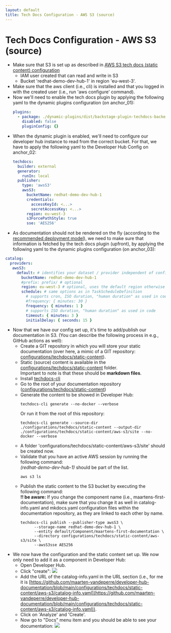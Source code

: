 ```yaml
---
layout: default
title: Tech Docs Configuration - AWS S3 (source)
---
```


# Tech Docs Configuration - AWS S3 (source)

* Make sure that S3 is set up as described in [AWS S3 tech docs (static content) configuration](https://maarten-vandeperre.github.io/developer-hub-documentation/techdocs_s3/infra_setup_techdocs_s3.html)
    * IAM user created that can read and write in S3
    * Bucket 'redhat-demo-dev-hub-1' in region 'eu-west-3'.
* Make sure that the aws client (i.e., cli) is installed and that you logged in with the created user (i.e., run 'aws configure' command).
* Now we'll need to enable the tech docs plugin by applying the following yaml to the dynamic plugins configuration (on anchor_01):
    ```yaml
    plugins:
      - package: ./dynamic-plugins/dist/backstage-plugin-techdocs-backend-dynamic
        disabled: false
        pluginConfig: {}
    ```
* When the dynamic plugin is enabled, we'll need to configure our developer hub instance to read from the correct bucket.
  For that, we have to apply the following yaml to the Developer Hub Config on anchor_02:
    ```yaml
    techdocs:
      builder: external
      generator:
        runIn: local
      publisher:
        type: 'awsS3'
        awsS3:
          bucketName: redhat-demo-dev-hub-1
          credentials:
            accessKeyId: <...>
            secretAccessKey: <...>
          region: eu-west-3
          s3ForcePathStyle: true
          sse: 'AES256'
    ```
* As documentation should not be rendered on the fly (according to the [recommended deployment model](https://backstage.io/docs/features/techdocs/architecture/)),
  we need to make sure that information is fetched by the tech docs plugin (upfront),
  by applying the following yaml to the dynamic plugins configuration (on anchor_03):
```yaml
catalog:
  providers:
   awsS3:
     default: # identifies your dataset / provider independent of config changes
       bucketName: redhat-demo-dev-hub-1
       #prefix: prefix/ # optional
       region: eu-west-3 # optional, uses the default region otherwise
       schedule: # same options as in TaskScheduleDefinition
         # supports cron, ISO duration, "human duration" as used in code
         #frequency: { minutes: 30 }
         frequency: { minutes: 1 }
         # supports ISO duration, "human duration" as used in code
         timeout: { minutes: 3 }
         initialDelay: { seconds: 15 }
```
* Now that we have our config set up, it's time to add/publish our documentation in S3.
  (You can describe the following process in e.g., GitHub actions as well):
    * Create a GIT repository in which you will store your static documentation (over here, a mimic of a GIT repository: [configurations/techdocs/static-content](https://github.com/maarten-vandeperre/developer-hub-documentation/tree/main/configurations/techdocs/static-content)).
    * Static (source) content is available in the [configurations/techdocs/static-content](https://github.com/maarten-vandeperre/developer-hub-documentation/tree/main/configurations/techdocs/static-content/aws-s3/docs) folder.  
      Important to note is that these should be **markdown files**.
    * Install [techdocs-cli](https://backstage.io/docs/features/techdocs/cli/)
    * Go to the root of your documentation repository ([configurations/techdocs/static-content](https://github.com/maarten-vandeperre/developer-hub-documentation/tree/main/configurations/techdocs/static-content/aws-s3/docs))
    * Generate the content to be showed in Developer Hub:
      ```shell
      techdocs-cli generate --no-docker --verbose
      ```
      Or run it from the root of this repository:
      ```shell
      techdocs-cli generate --source-dir ./configurations/techdocs/static-content --output-dir ./configurations/techdocs/static-content/aws-s3/site --no-docker --verbose
      ```
    * A folder 'configurations/techdocs/static-content/aws-s3/site' should be created now.
    * Validate that you have an active AWS session by running the following command:  
      _(redhat-demo-dev-hub-1)_ should be part of the list.
      ```shell
      aws s3 ls
      ```
    * Publish the static content to the S3 bucket by executing the following command:  
      **!! be aware:** If you change the component name (i.e., maartens-first-documentation), make sure that you change it as well
      in catalog-info.yaml and mkdocs.yaml configuration files within the documentation repository, as they are linked to each other by name.
      ```shell
      techdocs-cli publish --publisher-type awsS3 \
            --storage-name redhat-demo-dev-hub-1 \
            --entity default/Component/maartens-first-documentation \
            --directory configurations/techdocs/static-content/aws-s3/site \
            --awsS3sse AES256
      ```
* We now have the configuration and the static content set up. We now only need to add it as a component in Developer Hub:
    * Open Developer Hub.
    * Click "create":
      <img src="https://raw.githubusercontent.com/maarten-vandeperre/developer-hub-documentation/main/images/techdocs_add_component.png" class="large">
    * Add the URL of the catalog-info.yaml in the URL section (i.e., for me it is [https://github.com/maarten-vandeperre/developer-hub-documentation/blob/main/configurations/techdocs/static-content/aws-s3/catalog-info.yaml](https://github.com/maarten-vandeperre/developer-hub-documentation/blob/main/configurations/techdocs/static-content/aws-s3/catalog-info.yaml)).
    * Click on 'Analyze' and 'Create'.
    * Now go to "Docs" menu item and you should be able to see your documentation:
      <img src="https://raw.githubusercontent.com/maarten-vandeperre/developer-hub-documentation/main/images/techdocs_maartens_first_documentation.png" class="large">
